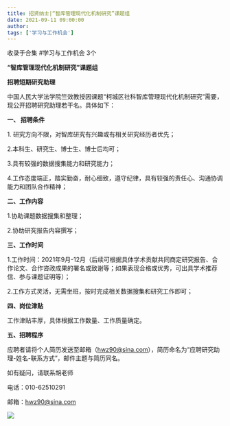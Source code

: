 ```yaml
---
title: 招贤纳士|“智库管理现代化机制研究”课题组
date: 2021-09-11 09:00:00
author: 
tags: ['学习与工作机会']
---
```



收录于合集 #学习与工作机会 3个

  

**“智库管理现代化机制研究”课题组**

 **招聘短期研究助理**

  

中国人民大学法学院竺效教授因课题“柯城区社科智库管理现代化机制研究”需要，现公开招聘研究助理若干名。具体如下：

  

 **一、 招聘条件**

  

1\. 研究方向不限，对智库研究有兴趣或有相关研究经历者优先；

2.本科生、研究生、博士生、博士后均可；

3.具有较强的数据搜集能力和研究能力；

4.工作态度端正，踏实勤奋，耐心细致，遵守纪律，具有较强的责任心、沟通协调能力和团队合作精神；

  

 **二、工作内容**

  

1.协助课题数据搜集和整理；

2.协助研究报告内容撰写；

  

 **三、工作时间**

  

1.工作时间：2021年9月-12月（后续可根据具体学术贡献共同商定研究报告、合作论文、合作咨政成果的署名或致谢等；如果表现合格或优秀，可出具学术推荐信、参与课题证明等）；

2.工作方式灵活，无需坐班，按时完成相关数据搜集和研究工作即可；

  

 **四、岗位津贴**

  

工作津贴丰厚，具体根据工作数量、工作质量确定。

  

 **五、招聘程序**

  

应聘者请将个人简历发送至邮箱（hwz90@sina.com），简历命名为“应聘研究助理-姓名-联系方式”，邮件主题与简历同名。

  

如有疑问，请联系胡老师

电话：010-62510291

邮箱：hwz90@sina.com

  

![](/images/66/2.jpeg)

  

